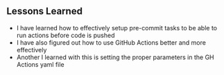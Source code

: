 ## Lessons Learned

- I have learned how to effectively setup pre-commit tasks to be able to run actions before code is pushed
- I have also figured out how to use GitHub Actions better and more effectively
- Another I learned with this is setting the proper parameters in the GH Actions yaml file